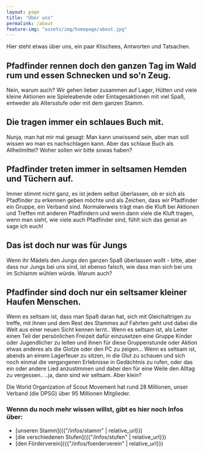 ```yaml
---
layout: page
title: "Über uns"
permalink: /about
feature-img: "assets/img/homepage/about.jpg"
---
```

Hier steht etwas über uns, ein paar Klischees, Antworten und Tatsachen.

## Pfadfinder rennen doch den ganzen Tag im Wald rum und essen Schnecken und so'n Zeug.
Nein, warum auch? Wir gehen lieber zusammen auf Lager, Hütten und viele kleine Aktionen wie Spieleabende oder Eintagesaktionen mit viel Spaß, entweder als Altersstufe oder mit dem ganzen Stamm.

## Die tragen immer ein schlaues Buch mit.
Nunja, man hat mir mal gesagt: Man kann unwissend sein, aber man soll wissen wo man es nachschlagen kann. Aber das schlaue Buch als Allheilmittel? Woher sollen wir bitte sowas haben?

## Pfadfinder treten immer in seltsamen Hemden und Tüchern auf.
Immer stimmt nicht ganz, es ist jedem selbst überlassen, ob er sich als Pfadfinder zu erkennen geben möchte und als Zeichen, dass wir Pfadfinder ein Gruppe, ein Verband sind. Normalerweis trägt man die Kluft bei Aktionen und Treffen mit anderen Pfadfindern und wenn dann viele die Kluft tragen, wenn man sieht, wie viele auch Pfadfinder sind, fühlt sich das genial an sage ich euch!

## Das ist doch nur was für Jungs
Wenn ihr Mädels den Jungs den ganzen Spaß überlassen wollt - bitte, aber dass nur Jungs bei uns sind, ist ebenso falsch, wie dass man sich bei uns im Schlamm wühlen würde. Warum auch?

## Pfadfinder sind doch nur ein seltsamer kleiner Haufen Menschen.
Wenn es seltsam ist, dass man Spaß daran hat, sich mit Gleichaltrigen zu treffe, mit ihnen und dem Rest des Stammes auf Fahrten geht und dabei die Welt aus einer neuen Sicht kennen lernt..
Wenn es seltsam ist, als Leiter einen Teil der persönlichen Freizeit dafür einzusetzen eine Gruppe Kinder oder Jugendlicher zu leiten und ihnen für diese Gruppenstunde oder Aktion etwas anderes als die Glotze oder den PC zu zeigen...
Wenn es seltsam ist, abends an einem Lagerfeuer zu sitzen, in die Glut zu schauen und sich noch einmal die vergangenen Erlebnisse in Gedächtnis zu rufen, oder das ein oder andere Lied anzustimmen und dabei den für eine Weile den Alltag zu vergessen..
..ja, dann sind wir seltsam. Aber klein?

Die World Organization of Scout Movement hat rund 28 Millionen, unser Verband (die DPSG) über 95 Millionen Mitglieder.

### Wennn du noch mehr wissen willst, gibt es hier noch Infos &uuml;ber:
- [unseren Stamm]({{"/infos/stamm" | relative_url}})
- [die verschiedenen Stufen]({{"/infos/stufen" | relative_url}})
- [den F&ouml;rderverein]({{"/infos/foerderverein" | relative_url}})